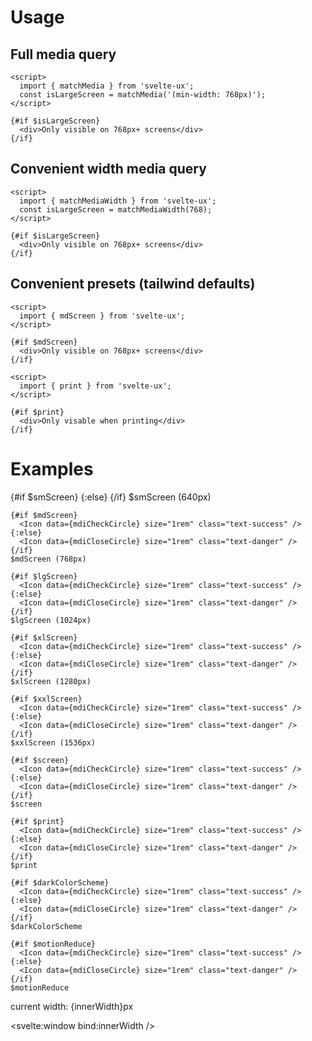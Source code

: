 <script lang="ts">
  import { mdiCheckCircle, mdiCloseCircle } from '@mdi/js';

	import {
    Icon,
    matchMedia,
    matchMediaWidth,
    smScreen,
    mdScreen,
    lgScreen,
    xlScreen,
    xxlScreen,
    screen,
    print,
    darkColorScheme,
    motionReduce
   } from 'svelte-ux';

	import Preview from '$lib/components/Preview.svelte';


  let innerWidth = 0;
</script>

<h1>Usage</h1>

<h2>Full media query</h2>

```svelte
<script>
  import { matchMedia } from 'svelte-ux';
  const isLargeScreen = matchMedia('(min-width: 768px)');
</script>

{#if $isLargeScreen}
  <div>Only visible on 768px+ screens</div>
{/if}
```

<h2>Convenient width media query</h2>

```svelte
<script>
  import { matchMediaWidth } from 'svelte-ux';
  const isLargeScreen = matchMediaWidth(768);
</script>

{#if $isLargeScreen}
  <div>Only visible on 768px+ screens</div>
{/if}
```

<h2>Convenient presets (tailwind defaults)</h2>

```svelte
<script>
  import { mdScreen } from 'svelte-ux';
</script>

{#if $mdScreen}
  <div>Only visible on 768px+ screens</div>
{/if}
```

```svelte
<script>
  import { print } from 'svelte-ux';
</script>

{#if $print}
  <div>Only visable when printing</div>
{/if}
```

<h1>Examples</h1>

<Preview>
  <div class="grid grid-cols-[auto,1fr] items-center gap-2">
    {#if $smScreen}
      <Icon data={mdiCheckCircle} size="1rem" class="text-success" />
    {:else}
      <Icon data={mdiCloseCircle} size="1rem" class="text-danger" />
    {/if}
    $smScreen (640px)

    {#if $mdScreen}
      <Icon data={mdiCheckCircle} size="1rem" class="text-success" />
    {:else}
      <Icon data={mdiCloseCircle} size="1rem" class="text-danger" />
    {/if}
    $mdScreen (768px)

    {#if $lgScreen}
      <Icon data={mdiCheckCircle} size="1rem" class="text-success" />
    {:else}
      <Icon data={mdiCloseCircle} size="1rem" class="text-danger" />
    {/if}
    $lgScreen (1024px)

    {#if $xlScreen}
      <Icon data={mdiCheckCircle} size="1rem" class="text-success" />
    {:else}
      <Icon data={mdiCloseCircle} size="1rem" class="text-danger" />
    {/if}
    $xlScreen (1280px)

    {#if $xxlScreen}
      <Icon data={mdiCheckCircle} size="1rem" class="text-success" />
    {:else}
      <Icon data={mdiCloseCircle} size="1rem" class="text-danger" />
    {/if}
    $xxlScreen (1536px)

    {#if $screen}
      <Icon data={mdiCheckCircle} size="1rem" class="text-success" />
    {:else}
      <Icon data={mdiCloseCircle} size="1rem" class="text-danger" />
    {/if}
    $screen

    {#if $print}
      <Icon data={mdiCheckCircle} size="1rem" class="text-success" />
    {:else}
      <Icon data={mdiCloseCircle} size="1rem" class="text-danger" />
    {/if}
    $print

    {#if $darkColorScheme}
      <Icon data={mdiCheckCircle} size="1rem" class="text-success" />
    {:else}
      <Icon data={mdiCloseCircle} size="1rem" class="text-danger" />
    {/if}
    $darkColorScheme

    {#if $motionReduce}
      <Icon data={mdiCheckCircle} size="1rem" class="text-success" />
    {:else}
      <Icon data={mdiCloseCircle} size="1rem" class="text-danger" />
    {/if}
    $motionReduce

  </div>

  <div class="ml-6 mt-3 text-surface-content/50 text-xs">
    current width: {innerWidth}px
  </div>
</Preview>

<svelte:window bind:innerWidth />
